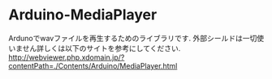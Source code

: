# Arduino-MediaPlayer
Ardunoでwavファイルを再生するためのライブラリです.
外部シールドは一切使いません詳しくは以下のサイトを参考にしてください.
http://webviewer.php.xdomain.jp/?contentPath=./Contents/Arduino/MediaPlayer.html
